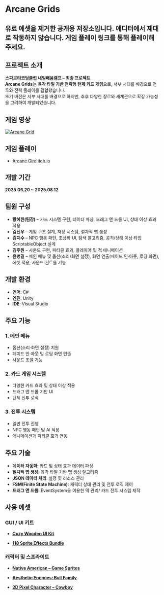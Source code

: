 # Arcane Grids

  
## 유료 에셋을 제거한 공개용 저장소입니다. 에디터에서 제대로 작동하지 않습니다. 게임 플레이 링크를 통해 플레이해주세요. 
## 프로젝트 소개
**스파르타코딩클럽 내일배움캠프 – 최종 프로젝트**  
**Arcane Grids**는 **육각 타일 기반 전략형 턴제 카드 게임**으로, 서부 시대를 배경으로 전투와 전략 플레이를 결합했습니다.  
초기 버전은 서부 시대를 배경으로 하지만, 추후 다양한 장르와 세계관으로 확장 가능성을 고려하여 개발되었습니다.
## 게임  영상
[![Arcane Grid](https://img.youtube.com/vi/qe3h2ezTXsY/1.jpg)](https://www.youtube.com/watch?v=qe3h2ezTXsY)
## 게임 플레이
- [Arcane Gird itch.io](https://qwerty2142427.itch.io/arcane-grids)
## 개발 기간
**2025.06.20 ~ 2025.08.12**

## 팀원 구성
- **황혜원(팀장)** – 카드 시스템 구현, 데이터 파싱, 드래그 앤 드롭 UI, 상태 이상 효과 적용
- **김선우** – 게임 구조 설계, 저장 시스템, 절차적 맵 생성
- **김지수** – NPC 행동 패턴, 초상화 UI, 탐색 알고리즘, 공격/상태 이상 타입 ScriptableObject 설계
- **김주원** – 사운드 구현, 파티클 효과, 플레이어 및 적 애니메이션
- **윤병길** – 메인 메뉴 및 옵션(소리/화면 설정), 화면 연출(페이드 인·아웃, 로딩 화면), 에셋 적용, 사운드 컨트롤 기능

## 개발 환경
- **언어**: C#
- **엔진**: Unity
- **IDE**: Visual Studio

## 주요 기능
### 1. 메인 메뉴
- 옵션(소리·화면 설정) 지원
- 페이드 인·아웃 및 로딩 화면 연출
- 사운드 조절 기능

### 2. 카드 게임 시스템
- 다양한 카드 효과 및 상태 이상 적용
- 드래그 앤 드롭 기반 UI
- 턴제 전투 로직

### 3. 전투 시스템
- 일반 전투 진행
- NPC 행동 패턴 및 AI 적용
- 애니메이션과 파티클 효과 연동

## 주요 기술
- **데이터 자동화**: 카드 및 상태 효과 데이터 파싱
- **절차적 맵 생성**: 육각 타일 기반 맵 생성 알고리즘
- **JSON 데이터 처리**: 설정 및 리소스 관리
- **FSM(Finite State Machine)**: 캐릭터 상태 관리 및 전투 로직 제어
- **드래그 앤 드롭**: EventSystem을 이용한 덱 관리/ 카드 전투 시스템 제작

## 사용 에셋

### GUI / UI 키트
- [**Cozy Wooden UI Kit**](https://assetstore.unity.com/packages/2d/gui/cozy-wooden-ui-kit-325774)  


- [**118 Sprite Effects Bundle**](https://assetstore.unity.com/packages/2d/textures-materials/118-sprite-effects-bundle-161886)  


### 캐릭터 및 스프라이트
- [**Native American – Game Sprites**](https://pzuh.itch.io/native-american-game-sprites)  

- [**Aesthetic Enemies: Bull Family**](https://phantomcooper.itch.io/bull-family)  

- [**2D Pixel Character – Cowboy**](https://assetstore.unity.com/packages/2d/characters/2d-pixel-character-cowboy-291950)  
